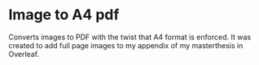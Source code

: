 # Image to A4 pdf
 Converts images to PDF with the twist that A4 format is enforced. It was created to add full page images to my appendix of my masterthesis in Overleaf. 
